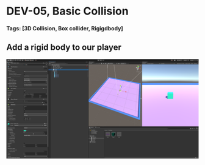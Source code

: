 # DEV-05, Basic Collision
#### Tags: [3D Collision, Box collider, Rigigdbody]

## Add a rigid body to our player

![](../images/DEV-05-A.png)